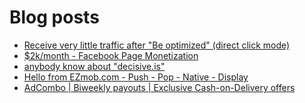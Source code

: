 # Blog posts
<!-- BLOG-POST-LIST:START -->
- [Receive very little traffic after &quot;Be optimized&quot; &lpar;direct click mode&rpar;](https://afflift.com/f/threads/receive-very-little-traffic-after-be-optimized-direct-click-mode.10354/)
- [$2k/month - Facebook Page Monetization](https://afflift.com/f/threads/2k-month-facebook-page-monetization.10637/)
- [anybody know about &quot;decisive.is&quot;](https://afflift.com/f/threads/anybody-know-about-decisive-is.10635/)
- [Hello from EZmob.com - Push - Pop - Native - Display](https://afflift.com/f/threads/hello-from-ezmob-com-push-pop-native-display.1018/)
- [AdCombo | Biweekly payouts | Exclusive Cash-on-Delivery offers](https://afflift.com/f/threads/adcombo-biweekly-payouts-exclusive-cash-on-delivery-offers.3509/)
<!-- BLOG-POST-LIST:END -->
